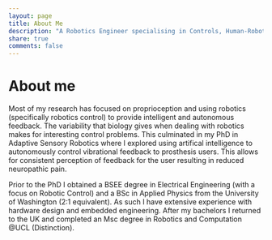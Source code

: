 ```yaml
---
layout: page
title: About Me
description: "A Robotics Engineer specialising in Controls, Human-Robot Interactions, and Perception"
share: true
comments: false
---
```


# About me

Most of my research has focused on proprioception and using robotics (specifically robotics control) to provide intelligent and autonomous feedback. The variability that biology gives when dealing with robotics makes for interesting control problems. This culminated in my PhD in Adaptive Sensory Robotics where I explored using artifical intelligence to autonomously control vibrational feedback to prosthesis users. This allows for consistent perception of feedback for the user resulting in reduced neuropathic pain. 

Prior to the PhD I obtained a BSEE degree in Electrical Engineering (with a focus on Robotic Control) and a BSc in Applied Physics from the University of Washington (2:1 equivalent). As such I have extensive experience with hardware design and embedded engineering. After my bachelors I returned to the UK and completed an Msc degree in Robotics and Computation @UCL (Distinction). 
